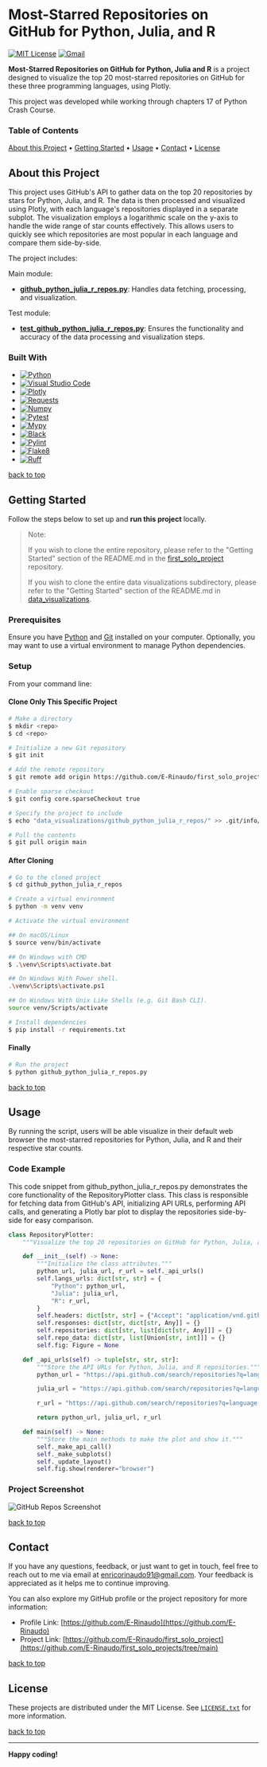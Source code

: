 # Most-Starred Repositories on GitHub for Python, Julia, and R

[![MIT License][license-shield]][license-url]
[![Gmail][Gmail-shield]][Gmail-url]

**Most-Starred Repositories on GitHub for Python, Julia and R** is a project designed to visualize the top 20 most-starred repositories on GitHub for these three programming languages, using Plotly.

This project was developed while working through chapters 17 of Python Crash Course.

<!-- markdownlint-disable MD001 -->
### Table of Contents

[About this Project](#about-this-project) •
[Getting Started](#getting-started) •
[Usage](#usage) •
[Contact](#contact) •
[License](#license)
<!-- markdownlint-enable MD001 -->

## About this Project

This project uses GitHub's API to gather data on the top 20 repositories by stars for Python, Julia, and R. The data is then processed and visualized using Plotly, with each language's repositories displayed in a separate subplot. The visualization employs a logarithmic scale on the y-axis to handle the wide range of star counts effectively. This allows users to quickly see which repositories are most popular in each language and compare them side-by-side.

The project includes:

Main module:

+ **[github_python_julia_r_repos.py][GitHub-Python-R-Julia-Repos-url]**:
Handles data fetching, processing, and visualization.

Test module:

+ **[test_github_python_julia_r_repos.py][Test-GitHub-Python-R-Julia-Repos-url]**:
Ensures the functionality and accuracy of the data processing and visualization steps.

### Built With

+ [![Python][Python-badge]][Python-url]
+ [![Visual Studio Code][VSCode-badge]][VSCode-url]
+ [![Plotly][Plotly-badge]][Plotly-url]
+ [![Requests][Requests-badge]][Requests-url]
+ [![Numpy][Numpy-badge]][Numpy-url]
+ [![Pytest][Pytest-badge]][Pytest-url]
+ [![Mypy][Mypy-badge]][Mypy-url]
+ [![Black][Black-badge]][Black-url]
+ [![Pylint][Pylint-badge]][Pylint-url]
+ [![Flake8][Flake8-badge]][Flake8-url]
+ [![Ruff][Ruff-badge]][Ruff-url]
  
[back to top](#most-starred-repositories-on-github-for-python-julia-and-r)

## Getting Started

Follow the steps below to set up and **run this project** locally.

> Note:
>
> If you wish to clone the entire repository, please refer to the "Getting Started" section of the README.md in the [first_solo_project][First-Solo-Project-url] repository.
>
> If you wish to clone the entire data visualizations subdirectory, please refer to the "Getting Started" section of the README.md in [data_visualizations][Data-Visualizations-url].
>

### Prerequisites

Ensure you have [Python][Python-download] and [Git][Git-download] installed on your computer.
Optionally, you may want to use a virtual environment to manage Python dependencies.

### Setup

From your command line:

#### Clone Only This Specific Project

```bash
# Make a directory
$ mkdir <repo>
$ cd <repo>

# Initialize a new Git repository
$ git init

# Add the remote repository
$ git remote add origin https://github.com/E-Rinaudo/first_solo_projects.git

# Enable sparse checkout
$ git config core.sparseCheckout true

# Specify the project to include
$ echo "data_visualizations/github_python_julia_r_repos/" >> .git/info/sparse-checkout

# Pull the contents
$ git pull origin main
```

#### After Cloning

```bash
# Go to the cloned project
$ cd github_python_julia_r_repos

# Create a virtual environment
$ python -m venv venv

# Activate the virtual environment

## On macOS/Linux
$ source venv/bin/activate

## On Windows with CMD
$ .\venv\Scripts\activate.bat

## On Windows With Power shell.
.\venv\Scripts\activate.ps1

## On Windows With Unix Like Shells (e.g. Git Bash CLI).
source venv/Scripts/activate

# Install dependencies
$ pip install -r requirements.txt
```

#### Finally

```bash
# Run the project
$ python github_python_julia_r_repos.py
```

[back to top](#most-starred-repositories-on-github-for-python-julia-and-r)

## Usage

By running the script, users will be able visualize in their default web browser the most-starred repositories for Python, Julia, and R and their respective star counts.

### Code Example

This code snippet from github_python_julia_r_repos.py demonstrates the core functionality of the RepositoryPlotter class. This class is responsible for fetching data from GitHub's API, initializing API URLs, performing API calls, and generating a Plotly bar plot to display the repositories side-by-side for easy comparison.

```py
class RepositoryPlotter:
    """Visualize the top 20 repositories on GitHub for Python, Julia, and R."""

    def __init__(self) -> None:
        """Initialize the class attributes."""
        python_url, julia_url, r_url = self._api_urls()
        self.langs_urls: dict[str, str] = {
            "Python": python_url,
            "Julia": julia_url,
            "R": r_url,
        }
        self.headers: dict[str, str] = {"Accept": "application/vnd.github.v3+json"}
        self.responses: dict[str, dict[str, Any]] = {}
        self.repositories: dict[str, list[dict[str, Any]]] = {}
        self.repo_data: dict[str, list[Union[str, int]]] = {}
        self.fig: Figure = None

    def _api_urls(self) -> tuple[str, str, str]:
        """Store the API URLs for Python, Julia, and R repositories."""
        python_url = "https://api.github.com/search/repositories?q=language:python+sort:stars+stars:>1000"

        julia_url = "https://api.github.com/search/repositories?q=language:julia+sort:stars+stars:>1000"

        r_url = "https://api.github.com/search/repositories?q=language:r+sort:stars+stars:>1000"

        return python_url, julia_url, r_url

    def main(self) -> None:
        """Store the main methods to make the plot and show it."""
        self._make_api_call()
        self._make_subplots()
        self._update_layout()
        self.fig.show(renderer="browser")
```

### Project Screenshot

![GitHub Repos Screenshot][Screenshot-url]

[back to top](#most-starred-repositories-on-github-for-python-julia-and-r)

## Contact

If you have any questions, feedback, or just want to get in touch, feel free to reach out to me via email at <enricorinaudo91@gmail.com>.
Your feedback is appreciated as it helps me to continue improving.

You can also explore my GitHub profile or the project repository for more information:

+ Profile Link: [https://github.com/E-Rinaudo](https://github.com/E-Rinaudo)
+ Project Link: [https://github.com/E-Rinaudo/first_solo_project](https://github.com/E-Rinaudo/first_solo_projects/tree/main)

[back to top](#most-starred-repositories-on-github-for-python-julia-and-r)

## License

These projects are distributed under the MIT License. See [`LICENSE.txt`][license-url] for more information.

[back to top](#most-starred-repositories-on-github-for-python-julia-and-r)

---

**Happy coding!**

<!-- SHIELDS -->
[license-shield]: https://img.shields.io/github/license/E-Rinaudo/first_solo_projects.svg?style=flat
[license-url]: https://github.com/E-Rinaudo/first_solo_projects/blob/main/LICENSE.txt
[Gmail-shield]: https://img.shields.io/badge/Gmail-D14836?style=flat&logo=gmail&logoColor=white
[Gmail-url]: mailto:enricorinaudo91@gmail.com

<!-- BADGES -->
[Python-badge]: https://img.shields.io/badge/python-3670A0?logo=python&logoColor=ffdd54&style=flat
[Python-url]: https://docs.python.org/3/
[VSCode-badge]: https://img.shields.io/badge/Visual%20Studio%20Code-007ACC?logo=visualstudiocode&logoColor=fff&style=flat
[VSCode-url]: https://code.visualstudio.com/docs
[Plotly-badge]: https://img.shields.io/badge/Plotly-239120?style=flat&logo=plotly&logoColor=white
[Plotly-url]: https://plotly.com/python/
[Requests-badge]: https://img.shields.io/badge/requests-%2335C2C2?style=flat&logo=requests&logoColor=white
[Requests-url]: https://requests.readthedocs.io/en/latest/
[Numpy-badge]: https://img.shields.io/badge/numpy-%234B8BBE?style=flat&logo=numpy&logoColor=white
[Numpy-url]: https://numpy.org/doc/stable/
[Pytest-badge]: https://img.shields.io/badge/pytest-%23123A6C?style=flat&logo=pytest&logoColor=white
[Pytest-url]: https://docs.pytest.org/en/stable/contents.html
[Mypy-badge]: https://img.shields.io/badge/mypy-checked-blue?style=flat
[Mypy-url]: https://mypy.readthedocs.io/
[Black-badge]: https://img.shields.io/badge/code%20style-black-000000.svg
[Black-url]: https://black.readthedocs.io/en/stable/
[Pylint-badge]: https://img.shields.io/badge/linting-pylint-yellowgreen?style=flat
[Pylint-url]: https://pylint.readthedocs.io/
[Ruff-badge]: https://img.shields.io/endpoint?url=https://raw.githubusercontent.com/astral-sh/ruff/main/assets/badge/v2.json
[Ruff-url]: https://docs.astral.sh/ruff/tutorial/
[Flake8-badge]: https://img.shields.io/badge/linting-flake8-blue?style=flat
[Flake8-url]: https://flake8.pycqa.org/en/latest/

<!-- PROJECTS LINKS -->
[GitHub-Python-R-Julia-Repos-url]: https://github.com/E-Rinaudo/first_solo_projects/blob/main/data_visualizations/github_python_julia_r_repos/github_python_julia_r_repos.py
[Test-GitHub-Python-R-Julia-Repos-url]: https://github.com/E-Rinaudo/first_solo_projects/blob/main/data_visualizations/github_python_julia_r_repos/test_github_python_julia_r_repos.py
[Data-Visualizations-url]: https://github.com/E-Rinaudo/first_solo_projects/tree/main/data_visualizations

<!-- SCREENSHOT -->
[Screenshot-url]: screenshot/github_repos.png

<!-- MAIN README -->
[First-Solo-Project-url]: https://github.com/E-Rinaudo/first_solo_projects/blob/main/README.md

<!-- PREREQUISITES LINKS -->
[Python-download]: https://www.python.org/downloads/
[Git-download]: https://git-scm.com
